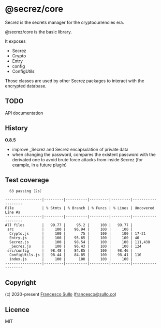 # @secrez/core

Secrez is the secrets manager for the cryptocurrencies era.

@secrez/core is the basic library.

It exposes 
* Secrez
* Crypto
* Entry
* config
* ConfigUtils

Those classes are used by other Secrez packages to interact with the encrypted database.


## TODO

API documentation

## History

__0.8.5__
* improve _Secrez and Secrez encapsulation of private data
* when changing the password, compares the existent password with the derivated one to avoid brute force attacks from inside Secrez (for example, in a future plugin)  


## Test coverage

```
  63 passing (2s)

-----------------|---------|----------|---------|---------|-------------------
File             | % Stmts | % Branch | % Funcs | % Lines | Uncovered Line #s 
-----------------|---------|----------|---------|---------|-------------------
All files        |   99.77 |     95.2 |     100 |   99.77 |                   
 src             |     100 |    96.94 |     100 |     100 |                   
  Crypto.js      |     100 |       75 |     100 |     100 | 17-21             
  Entry.js       |     100 |    95.65 |     100 |     100 | 40                
  Secrez.js      |     100 |    98.54 |     100 |     100 | 111,438           
  _Secrez.js     |     100 |    96.43 |     100 |     100 | 124               
 src/config      |   98.48 |    84.85 |     100 |   98.46 |                   
  ConfigUtils.js |   98.44 |    84.85 |     100 |   98.41 | 110               
  index.js       |     100 |      100 |     100 |     100 |                   
-----------------|---------|----------|---------|---------|-------------------
```


## Copyright

(c) 2020-present [Francesco Sullo](https://francesco.sullo.co) (<francesco@sullo.co>)

## Licence

MIT
